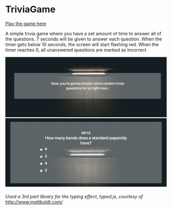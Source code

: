 # TriviaGame

[Play the game here](https://jcutlah.github.io/trivia-game/)

A simple trivia game where you have a set amount of time to answer all of the questions. 7 seconds will be given to answer each question. When the timer gets below 10 seconds, the screen will start flashing red. When the timer reaches 0, all unanswered questions are marked as incorrect.

![Trivia Game Screenshot](assets/images/gameScreenShot.png)
![Trivia Game Screenshot](assets/images/gameScreenShot1.png)

###### Used a 3rd part library for the typing effect, typed.js, courtesy of http://www.mattboldt.com/